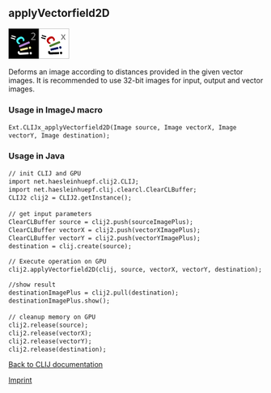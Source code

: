 ## applyVectorfield2D
![Image](images/mini_clij2_logo.png)![Image](images/mini_clijx_logo.png)

Deforms an image according to distances provided in the given vector images. It is recommended to use 32-bit images for input, output and vector images. 

### Usage in ImageJ macro
```
Ext.CLIJx_applyVectorfield2D(Image source, Image vectorX, Image vectorY, Image destination);
```


### Usage in Java
```
// init CLIJ and GPU
import net.haesleinhuepf.clij2.CLIJ;
import net.haesleinhuepf.clij.clearcl.ClearCLBuffer;
CLIJ2 clij2 = CLIJ2.getInstance();

// get input parameters
ClearCLBuffer source = clij2.push(sourceImagePlus);
ClearCLBuffer vectorX = clij2.push(vectorXImagePlus);
ClearCLBuffer vectorY = clij2.push(vectorYImagePlus);
destination = clij.create(source);
```

```
// Execute operation on GPU
clij2.applyVectorfield2D(clij, source, vectorX, vectorY, destination);
```

```
//show result
destinationImagePlus = clij2.pull(destination);
destinationImagePlus.show();

// cleanup memory on GPU
clij2.release(source);
clij2.release(vectorX);
clij2.release(vectorY);
clij2.release(destination);
```


[Back to CLIJ documentation](https://clij.github.io/)

[Imprint](https://clij.github.io/imprint)
